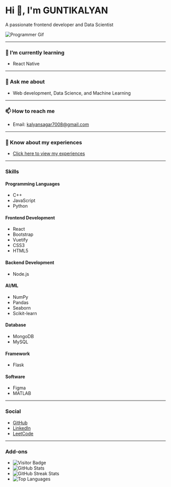 # Hi 👋, I'm GUNTIKALYAN

A passionate frontend developer and Data Scientist

![Programmer Gif](https://cdn.dribbble.com/users/1162077/screenshots/3848914/programmer.gif)

---

### 🌱 I’m currently learning
- React Native

---

### 💬 Ask me about
- Web development, Data Science, and Machine Learning

---

### 📫 How to reach me
- Email: [kalyansagar7008@gmail.com](mailto:kalyansagar7008@gmail.com)

---

### 📄 Know about my experiences
- [Click here to view my experiences](https://drive.google.com/file/d/1ziVYVWSiRFOEscaSR6sDHh_oWSTrgldy/view?usp=sharing)

---

### Skills

#### Programming Languages
- C++
- JavaScript
- Python

#### Frontend Development
- React
- Bootstrap
- Vuetify
- CSS3
- HTML5

#### Backend Development
- Node.js

#### AI/ML
- NumPy
- Pandas
- Seaborn
- Scikit-learn

#### Database
- MongoDB
- MySQL

#### Framework
- Flask

#### Software
- Figma
- MATLAB

---

### Social
- [GitHub](https://github.com/guntikalyan)
- [LinkedIn](https://www.linkedin.com/in/gunti-kalyan-470b87)
- [LeetCode](https://leetcode.com/u/gunti_kalyan/)

---

### Add-ons

- ![Visitor Badge](https://visitor-badge.glitch.me/badge?page_id=guntikalyan.guntikalyan)
- ![GitHub Stats](https://github-readme-stats.vercel.app/api?username=guntikalyan&show_icons=true)
- ![GitHub Streak Stats](https://github-readme-streak-stats.herokuapp.com/?user=guntikalyan)
- ![Top Languages](https://github-readme-top-langs.vercel.app/api/top-langs/?username=guntikalyan&layout=compact)
